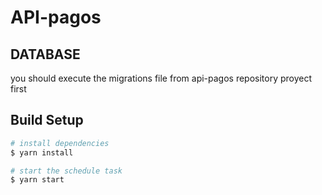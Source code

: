 # API-pagos


## DATABASE

you should execute the migrations file from api-pagos repository proyect first


## Build Setup

```bash
# install dependencies
$ yarn install

# start the schedule task
$ yarn start
```




